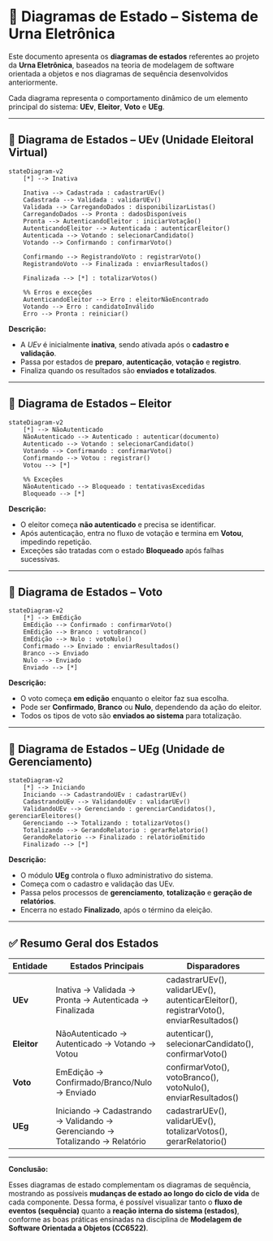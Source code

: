 # 📘 Diagramas de Estado – Sistema de Urna Eletrônica

Este documento apresenta os **diagramas de estados** referentes ao projeto da **Urna Eletrônica**, baseados na teoria de modelagem de software orientada a objetos e nos diagramas de sequência desenvolvidos anteriormente.

Cada diagrama representa o comportamento dinâmico de um elemento principal do sistema: **UEv**, **Eleitor**, **Voto** e **UEg**.

---

## 🔹 Diagrama de Estados – UEv (Unidade Eleitoral Virtual)

```mermaid
stateDiagram-v2
    [*] --> Inativa

    Inativa --> Cadastrada : cadastrarUEv()
    Cadastrada --> Validada : validarUEv()
    Validada --> CarregandoDados : disponibilizarListas()
    CarregandoDados --> Pronta : dadosDisponíveis
    Pronta --> AutenticandoEleitor : iniciarVotação()
    AutenticandoEleitor --> Autenticada : autenticarEleitor()
    Autenticada --> Votando : selecionarCandidato()
    Votando --> Confirmando : confirmarVoto()

    Confirmando --> RegistrandoVoto : registrarVoto()
    RegistrandoVoto --> Finalizada : enviarResultados()

    Finalizada --> [*] : totalizarVotos()

    %% Erros e exceções
    AutenticandoEleitor --> Erro : eleitorNãoEncontrado
    Votando --> Erro : candidatoInválido
    Erro --> Pronta : reiniciar()
```

**Descrição:**

* A *UEv* é inicialmente **inativa**, sendo ativada após o **cadastro e validação**.
* Passa por estados de **preparo**, **autenticação**, **votação** e **registro**.
* Finaliza quando os resultados são **enviados e totalizados**.

---

## 🔹 Diagrama de Estados – Eleitor

```mermaid
stateDiagram-v2
    [*] --> NãoAutenticado
    NãoAutenticado --> Autenticado : autenticar(documento)
    Autenticado --> Votando : selecionarCandidato()
    Votando --> Confirmando : confirmarVoto()
    Confirmando --> Votou : registrar()
    Votou --> [*]

    %% Exceções
    NãoAutenticado --> Bloqueado : tentativasExcedidas
    Bloqueado --> [*]
```

**Descrição:**

* O eleitor começa **não autenticado** e precisa se identificar.
* Após autenticação, entra no fluxo de votação e termina em **Votou**, impedindo repetição.
* Exceções são tratadas com o estado **Bloqueado** após falhas sucessivas.

---

## 🔹 Diagrama de Estados – Voto

```mermaid
stateDiagram-v2
    [*] --> EmEdição
    EmEdição --> Confirmado : confirmarVoto()
    EmEdição --> Branco : votoBranco()
    EmEdição --> Nulo : votoNulo()
    Confirmado --> Enviado : enviarResultados()
    Branco --> Enviado
    Nulo --> Enviado
    Enviado --> [*]
```

**Descrição:**

* O voto começa **em edição** enquanto o eleitor faz sua escolha.
* Pode ser **Confirmado**, **Branco** ou **Nulo**, dependendo da ação do eleitor.
* Todos os tipos de voto são **enviados ao sistema** para totalização.

---

## 🔹 Diagrama de Estados – UEg (Unidade de Gerenciamento)

```mermaid
stateDiagram-v2
    [*] --> Iniciando
    Iniciando --> CadastrandoUEv : cadastrarUEv()
    CadastrandoUEv --> ValidandoUEv : validarUEv()
    ValidandoUEv --> Gerenciando : gerenciarCandidatos(), gerenciarEleitores()
    Gerenciando --> Totalizando : totalizarVotos()
    Totalizando --> GerandoRelatorio : gerarRelatorio()
    GerandoRelatorio --> Finalizado : relatórioEmitido
    Finalizado --> [*]
```

**Descrição:**

* O módulo **UEg** controla o fluxo administrativo do sistema.
* Começa com o cadastro e validação das UEv.
* Passa pelos processos de **gerenciamento**, **totalização** e **geração de relatórios**.
* Encerra no estado **Finalizado**, após o término da eleição.

---

## ✅ Resumo Geral dos Estados

| Entidade    | Estados Principais                                                          | Disparadores                                                                           |
| ----------- | --------------------------------------------------------------------------- | -------------------------------------------------------------------------------------- |
| **UEv**     | Inativa → Validada → Pronta → Autenticada → Finalizada                      | cadastrarUEv(), validarUEv(), autenticarEleitor(), registrarVoto(), enviarResultados() |
| **Eleitor** | NãoAutenticado → Autenticado → Votando → Votou                              | autenticar(), selecionarCandidato(), confirmarVoto()                                   |
| **Voto**    | EmEdição → Confirmado/Branco/Nulo → Enviado                                 | confirmarVoto(), votoBranco(), votoNulo(), enviarResultados()                          |
| **UEg**     | Iniciando → Cadastrando → Validando → Gerenciando → Totalizando → Relatório | cadastrarUEv(), validarUEv(), totalizarVotos(), gerarRelatorio()                       |

---

**Conclusão:**

Esses diagramas de estado complementam os diagramas de sequência, mostrando as possíveis **mudanças de estado ao longo do ciclo de vida** de cada componente. Dessa forma, é possível visualizar tanto o **fluxo de eventos (sequência)** quanto a **reação interna do sistema (estados)**, conforme as boas práticas ensinadas na disciplina de **Modelagem de Software Orientada a Objetos (CC6522)**.
